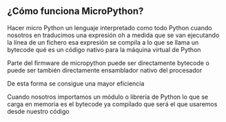 ## ¿Cómo funciona MicroPython?

Hacer micro Python un lenguaje interpretado como todo Python cuando nosotros en traducimos una expresión oh a medida que se van ejecutando la línea de un fichero esa expresión se compila a lo que se llama un bytecode qué es un código nativo para la máquina virtual de Python

Parte del firmware de micropython puede ser directamente bytecode o puede ser también directamente ensamblador nativo del procesador

De esta forma se consigue una mayor eficiencia

Cuando nosotros importamos un módulo o librería de Python lo que se carga en memoria es el bytecode ya compilado que será el que usaremos desde nuestro código

